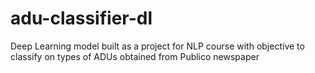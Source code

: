 # adu-classifier-dl
Deep Learning model built as a project for NLP course with objective to classify on types of ADUs obtained from Publico newspaper
